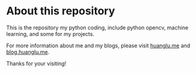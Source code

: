 # About this repository

This is the repository my python coding, include python opencv, machine learning, and some for my projects.

For more information about me and my blogs, please visit [huanglu.me](http://huanglu.me) and [blog.huanglu.me](http://blog.huanglu.me).

Thanks for your visiting!